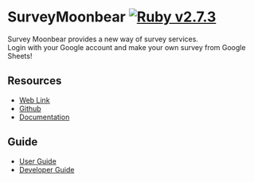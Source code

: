 # SurveyMoonbear [![Ruby v2.7.3](https://img.shields.io/badge/Ruby-2.7.3-green)](https://www.ruby-lang.org/en/news/2021/04/05/ruby-2-7-3-released/)

Survey Moonbear provides a new way of survey services.  
Login with your Google account and make your own survey from Google Sheets!



## Resources
- [Web Link](https://moonbear.herokuapp.com/)
- [Github](https://github.com/SurveyMoonBear/SurveyMoonbear_APP)
- [Documentation](doc/README.md)

## Guide
- [User Guide](doc/README.md#user-guide)
- [Developer Guide](doc/README.md#developer-guide)
